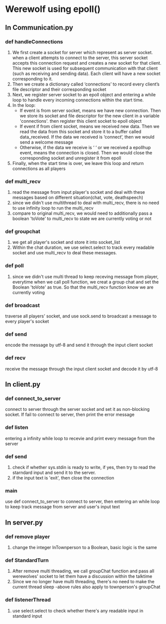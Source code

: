 # Werewolf using epoll()
## In Communication.py

### def handleConnections

1. We first create a socket for server which represent as server socket. when a client attempts to connect to the server, this server socket accepts this connection request and creates a new socket for that client. This new socket is used for subsequent communication with that client (such as receiving and sending data). Each client will have a new socket corresponding to it.
2. Then we create a dictionary called ‘connections’ to record every client’s file descriptor and their corresponding socket
3. Next, we register server socket to an epoll object and entering a while loop to handle every incoming connections within the start time.
4. In the loop: 
   - If event is from server socket, means we have new connection. Then we store its socket and file descriptor for the new client in a variable 'connections'.
     then register this client socket to epoll object
   - If event if from client socket, means we received new data. Then we read the data from this socket and store it to a buffer called data_received. If the data we received is ‘connect’, then we would send a welcome message 
   - Otherwise, if the data we receive is ‘ ‘ or we received a epollhup event, means the connection is closed. Then we would close the corresponding socket and unregister it from epoll
5. Finally, when the start time is over, we leave this loop and return connections as all players

### def multi_recv
1. read the message from input player's socket and deal with these messages based on different situation(chat, vote, deathspeech)
2. since we didn't use multithread to deal with multi_recv, there is no need to use infinity loop to run the multi_recv
3. compare to original multi_recv, we would need to additionally pass a boolean 'toVote' to multi_recv to state we are currently voting or not

### def groupchat
1. we get all player's socket and store it into socket_list
2. Within the chat duration, we use select.select to track every readable socket and use multi_recv to deal these messages.

### def poll
1. since we didn't use multi thread to keep receving message from player, everytime when we call poll function, we creat a group chat and set the Boolean 'toVote' as true. So that the multi_recv function know we are currently voting

### def broadcast

traverse all players' socket, and use sock.send to broadcast a message to every player's socket

### def send

encode the message by utf-8 and send it through the input client socket

### def recv

receive the message through the input client socket and decode it by utf-8

## In client.py

### def connect_to_server

connect to server through the server socket and set it as non-blocking socket. If fail to connect to server, then print the error message

### def listen

entering a infinity while loop to recevie and print every message from the server

### def send

1. check if whether sys.stdin is ready to write, if yes, then try to read the starndard input and send it to the server.
2. if the input text is 'exit', then close the connection

### main

use def connect_to_server to connect to server, then entering an while loop to keep track message from server and user's input text

## In server.py

### def remove player

1. change the integer InTownperson to a Boolean, basic logic is the same

### def StandardTurn

1. After remove multi threading, we call groupChat function and pass all werewolves' socket to let them have a discussion within the talktime
2. Since we no longer have multi threading, there's no need to make the current thread sleep
   -above rules also apply to townperson's groupChat

### def listenerThread

1. use select.select to check whether there's any readable input in standard input
